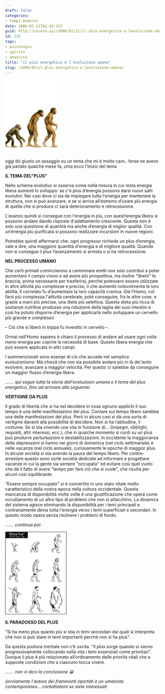 ```yaml
---
draft: false
categories:
- tempi-moderni
date: 2006-02-21T02:43:31Z
guid: http://cecere.xyz/2006/02/21/il-plus-energetico-e-levoluzione-umana/
id: 232
tags:
- psicologia
- spirito
- umanista
title: "il plus energetico e l'evoluzione umana"
slug: /2006/02/il-plus-energetico-e-levoluzione-umana/
---
```


![](../../../assets/img/post/2006/human-evolution.jpg)

oggi dò giusto un assaggio su un tema che mi è molto caro.. forse ne avevo già parlato qualche mese fa, cmq ecco l'inizio del tema

**IL TEMA DEL"PLUS"**

Nello schema evolutivo si osserva come nella misura in cui resta energia libera aumenti lo sviluppo: se c'è plus d’energia possono darsi nuovi salti evolutivi. Nei casi dove ci sia da impiegare tutta l'energia per mantenere la struttura, non si può avanzare, e se si arriva all’estremo d’usare più energia di quella che si produce ci sarà deterioramento e retrocessione.

L'avanzo quindi si consegue con l'energia in più, con quest’energia libera si possono andare dando risposte d'adattamento crescente. Questa non è solo una questione di quantità ma anche d’energia di miglior qualità. Con un’energia più purificata si possono realizzare incursioni in nuove regioni.

Potrebbe quindi affermarsi che: ogni progresso richiede un plus d’energia, vale a dire, una maggiore quantità d'energia e di migliore qualità. Quando non si consegue il plus l’avanzamento si arresta o si ha retrocessione.

**NEL PROCESSO UMANO** 

Che certi primati cominciarono a camminare eretti non solo contribuì a poter aumentare il campo visivo e ad avere più prospettiva, ma inoltre "liberò" le braccia, prima necessarie per trasferirsi, perché potessero essere utilizzate in altre attività più complesse e precise, il che aumentò notevolmente le loro abilità. Il correlato fu d’aumentare la loro capacità cranica. Già l’Homo, col farsi più complessa l'attività cerebrale, poté conseguire, fra le altre cose, e grazie a mani più precise, una dieta più selettiva. Questa dieta più ricca di sostanze nutritive produsse una riduzione della taglia dei suoi intestini e così ha potuto disporre d’energia per applicarla nello sviluppare un cervello più grande e complesso
  
– Ciò che si liberò in trippa fu investito in cervello –.
  
Ormai nell’Homo sapiens è chiaro il processo di andare ad usare ogni volta meno energia per coprire le necessità di base. Questo libera energia che può essere applicata in altri campi.
  
I summenzionati sono esempi di ciò che accade nel semplice evoluzionismo. Ma chissà che non sia possibile andare più in là del lento evolvere, avanzare a maggior velocità. Per questo ci sarebbe da conseguire un maggior flusso d’energia libera.

_……. qui segue tutta la storia dell'evoluzioen umana e il tema del plus energetico, fino ad arrivare alla seguente:_

**VERTIGINE DA PLUS**

Il grado di libertà che si ha nel decidere in cosa ognuno applichi il suo tempo è una delle manifestazioni del plus. Contare sul tempo libero sarebbe una delle manifestazioni del plus. Però in alcuni casi si dà una sorta di vertigine davanti alla possibilità di decidere. Non si ha l’abitudine, il costume. Se si sta vivendo una vita in funzione di… (impegni, obblighi, requisiti, altri interessi, ecc.), che in qualche momento si conti su un plus può produrre perturbazioni e destabilizzazioni. In occidente la maggioranza delle depressioni si hanno nei giorni di domenica (nel ciclo settimanale) e nelle vacanze (nel ciclo annuale), curiosamente le epoche di maggior plus. In alcune società si sta avendo la paura del tempo libero. Per contro-arrestare questo sono sorte società dedicate ad informare e progettare vacanze in cui la gente sia sempre "occupata" ed evitare così quel vuoto che dà il fatto di avere "tempo per fare ciò che si vuole", che risulta per alcuni così squilibrante.
  
“Essere sempre occupato" si è convertito in uno stato vitale molto caratteristico della nostra epoca nella cultura occidentale. Questa mancanza di disponibilità molte volte è una giustificazione che opera come occultamento di un altro tipo di problemi che non si attacchino. La dinamica del sistema agisce eliminando la disponibilità per i temi principali e contrariamente devia tutta l'energia verso i temi superficiali e secondari. In questo modo opera senza risolvere i problemi di fondo.

_……. continua poi:_

![](../../../assets/img/post/2006/human-evolution2.jpg)

**IL PARADOSSO DEL PLUS** 

"Si ha meno plus quanto più si stia in temi secondari dai quali si interpreta che non si può stare in temi importanti perché non si ha plus".
  
Da questa postura mentale non c’è uscita. "Il plus sorge quando si vanno progressivamente collocando nella vita i temi essenziali come prioritari". Dunque il plus è più relazionato all’ordinamento delle priorità vitali che a supposte condizioni che a ciascuno tocca vivere.

_……. non vi dico la conclusione 😀_

_(ovviamente l'autore dei frammenti riportati è un umanista contemporaneo… contattatemi se siete interessati_